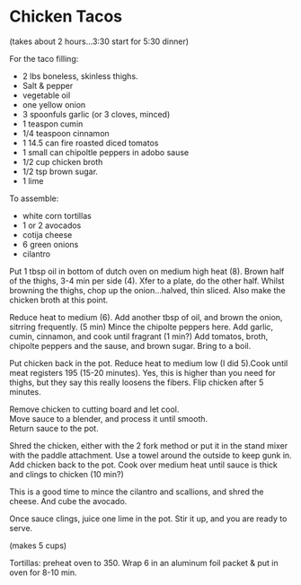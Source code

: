 # Chicken Tacos
(takes about 2 hours...3:30 start for 5:30 dinner)

For the taco filling:
* 2 lbs boneless, skinless thighs.
* Salt & pepper
* vegetable oil
* one yellow onion
* 3 spoonfuls garlic (or 3 cloves, minced)
* 1 teaspon cumin
* 1/4 teaspoon cinnamon
* 1 14.5 can fire roasted diced tomatos
* 1 small can chipoltle peppers in adobo sause
* 1/2 cup chicken broth
* 1/2 tsp brown sugar.
* 1 lime

To assemble:
* white corn tortillas
* 1 or 2 avocados
* cotija cheese
* 6 green onions
* cilantro

Put 1 tbsp oil in bottom of dutch oven on medium high heat (8).   Brown half of the thighs, 3-4 min per side (4).  Xfer to a plate, do the other half.
Whilst browning the thighs, chop up the onion…halved, thin sliced.  Also make the chicken broth at this point. 

Reduce heat to medium (6).  Add another tbsp of oil, and brown the onion, sitrring frequently.  (5 min)
Mince the chipolte peppers here.
Add garlic, cumin, cinnamon, and cook until fragrant (1 min?)
Add tomatos, broth, chipolte peppers and the sause, and brown sugar.  Bring to a boil.

Put chicken back in the pot.  Reduce heat to medium low (I did 5).Cook until meat registers 195 (15-20 minutes).  Yes, this is higher than you need for thighs, but they say this really loosens the fibers.  Flip chicken after 5 minutes.

Remove chicken to cutting board and let cool.  
Move sauce to a blender, and process it until smooth.  
Return sauce to the pot.

Shred the chicken, either with the 2 fork method or put it in the stand mixer with the paddle attachment.  Use a towel around the outside to keep gunk in.
Add chicken back to the pot.  Cook over medium heat until sauce is thick and clings to chicken (10 min?)

This is a good time to mince the cilantro and scallions, and shred the cheese.   And cube the avocado.

Once sauce clings, juice one lime in the pot.  Stir it up, and you are ready to serve.

(makes 5 cups)

Tortillas:  preheat oven to 350.  Wrap 6 in an aluminum foil packet & put in oven for 8-10 min.
